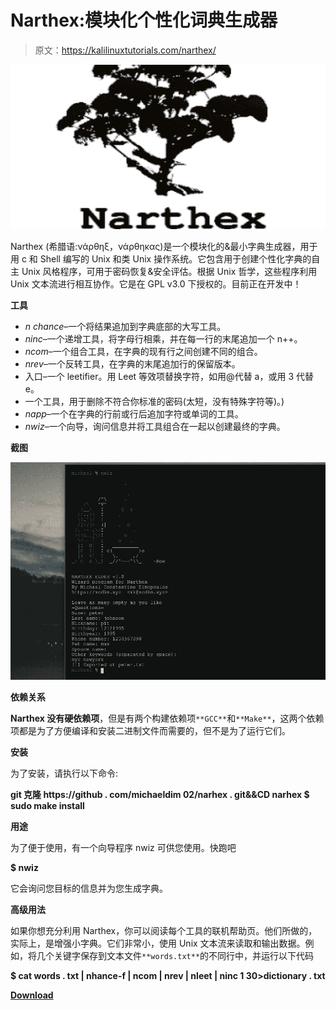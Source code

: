 # Narthex:模块化个性化词典生成器

> 原文：<https://kalilinuxtutorials.com/narthex/>

[![](img//5269c7380de5ee88d3df648cf2341207.png)](https://blogger.googleusercontent.com/img/a/AVvXsEgkd-0MwEt4AFcvEdGNffrRdn2q8st16fJsdm7gZcUYkKWWIso7Ii3kTBk34kLCe6XabHgUDp_OfUtmEboJEbsAL4KRblmf80RJlNRqgB5CSfphvF3T5M1GiNwA6-kpBvy7zFSs57lICiQRF0FtDNGr-MtoOw64Tx6xDfDy0-fW1uodt4QmY2a2Zcxx=s728)

Narthex (希腊语:νάρθηξ，νάρθηκας)是一个模块化的&最小字典生成器，用于用 c 和 Shell 编写的 Unix 和类 Unix 操作系统。它包含用于创建个性化字典的自主 Unix 风格程序，可用于密码恢复&安全评估。根据 Unix 哲学，这些程序利用 Unix 文本流进行相互协作。它是在 GPL v3.0 下授权的。目前正在开发中！

**工具**

*   *n chance*–一个将结果追加到字典底部的大写工具。
*   *ninc*–一个递增工具，将字母行相乘，并在每一行的末尾追加一个 n++。
*   *ncom*–一个组合工具，在字典的现有行之间创建不同的组合。
*   *nrev*–一个反转工具，在字典的末尾追加行的保留版本。
*   入口–一个 leetifier。用 Leet 等效项替换字符，如用@代替 a，或用 3 代替 e。
*   一个工具，用于删除不符合你标准的密码(太短，没有特殊字符等)。)
*   *napp*–一个在字典的行前或行后追加字符或单词的工具。
*   *nwiz*–一个向导，询问信息并将工具组合在一起以创建最终的字典。

**截图**

![](img//70a76b3d9b0dca1a8e9768c5080f4551.png)

**依赖关系**

**Narthex 没有硬依赖项**，但是有两个构建依赖项`**GCC**`和`**Make**`，这两个依赖项都是为了方便编译和安装二进制文件而需要的，但不是为了运行它们。

**安装**

为了安装，请执行以下命令:

**git 克隆 https://github . com/michaeldim 02/narhex . git&&CD narhex
$ sudo make install**

**用途**

为了便于使用，有一个向导程序 nwiz 可供您使用。快跑吧

**$ nwiz**

它会询问您目标的信息并为您生成字典。

**高级用法**

如果你想充分利用 Narthex，你可以阅读每个工具的联机帮助页。他们所做的，实际上，是增强小字典。它们非常小，使用 Unix 文本流来读取和输出数据。例如，将几个关键字保存到文本文件`**words.txt**`的不同行中，并运行以下代码

**$ cat words . txt | nhance-f | ncom | nrev | nleet | ninc 1 30>dictionary . txt**

[**Download**](https://github.com/MichaelDim02/Narthex#usage)